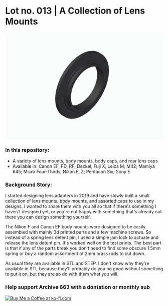 # Lot no. 013 | A Collection of Lens Mounts

![productShot001](https://github.com/Archive-663/lensMounts/blob/main/Nikon%20F/ASSETS/mountLens_nikonF_01.jpg)

### In this repository:
- A variety of lens mounts, body mounts, body caps, and rear lens caps
- Available in: Canon EF, FD, RF; Deckel; Fuji X; Leica M; M42; Mamiya 645; Micro Four-Thirds; Nikon F, Z; Pentacon Six; Sony E

### Background Story:
I started designing lens adapters in 2019 and have slowly built a small collection of lens mounts, body mounts, and assorted caps to use in my designs. I wanted to share them with you all so that if there's something I haven't designed yet, or you're not happy with something that's already out there you can design something yourself. 

The Nikon F and Canon EF body mounts were designed to be easily assembled with mainly 3d printed parts and a few machine screws. So instead of a spring lens detent pin, I used a simple jam lock to actuate and release the lens detent pin. It's worked well on the test prints. The best part is that if any of the parts break you don't need to find some obscure 1.5mm spring or buy a random assortment of 2mm brass rods to cut down. 

As usual they are available in STL and STEP. I don't know why they're available in STL because they'll probably do you no good without something to put it on, but they are so do with them what you will. 

### Help support Archive 663 with a dontation or monthly sub

<a href='https://ko-fi.com/P5P3MHMSF' target='_blank'><img height='36' style='border:0px;height:36px;' src='https://storage.ko-fi.com/cdn/kofi2.png?v=3' border='0' alt='Buy Me a Coffee at ko-fi.com' /></a>
